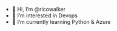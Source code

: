 - 👋 Hi, I’m @ricowalker
- 👀 I’m interested in Devops
- 🌱 I’m currently learning Python & Azure
<!---
- 💞️ I’m looking to collaborate on ...
- 📫 How to reach me ...

ricowalker/ricowalker is a ✨ special ✨ repository because its `README.md` (this file) appears on your GitHub profile.
You can click the Preview link to take a look at your changes.
--->
